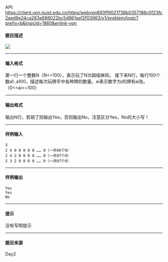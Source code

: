 API: https://client.vpn.nuist.edu.cn/https/webvpn893ff9021738b0357186c0f23fc2aed6e24ca283e886022bc5d861ea12f03963/v1/problem/logic?prefix=b&logicId=1860&enlink-vpn

#### 题目描述

![](../file/1860_0.jpg)

---

#### 输入格式

第一行一个整数N（N<=100），表示玩了N次超级麻将。 接下来N行，每行100个数a1..a100，描述每次玩牌手中各种牌的数量。ai表示数字为i的牌有ai张。（0<=ai<=100）

---

#### 输出格式

输出N行，若胡了则输出Yes，否则输出No，注意区分Yes，No的大小写！

---

#### 样例输入
```
3
2 4 0 0 0 0 0 …… 0（一共98个0）
2 4 2 0 0 0 0 …… 0（一共97个0）
2 3 2 0 0 0 0 …… 0（一共97个0）

```

---

#### 样例输出
```
Yes
Yes
No

```

---

#### 提示

没有写明提示

---

#### 题目来源

Day2